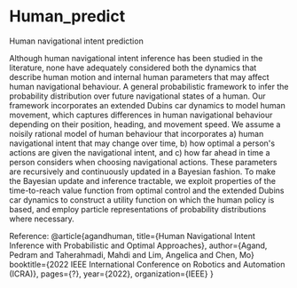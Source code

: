 # Human_predict
Human navigational intent prediction

Although human navigational intent inference has been studied in the literature, none have adequately considered both the dynamics that describe human motion and internal human parameters that may affect human navigational behaviour.
A  general probabilistic framework to infer the probability distribution over future navigational states of a human. Our framework incorporates an extended Dubins car dynamics to model human movement, which captures differences in human navigational behaviour depending on their position, heading, and movement speed. We assume a noisily rational model of human behaviour that incorporates a) human navigational intent that may change over time, b) how optimal a person's actions are given the navigational intent, and c) how far ahead in time a person considers when choosing navigational actions.  These parameters are recursively and continuously updated in a Bayesian fashion. To make the Bayesian update and inference tractable, we exploit properties of the time-to-reach value function from optimal control and the extended Dubins car dynamics to construct a utility function on which the human policy is based, and employ particle representations of probability distributions where necessary.


Reference:
@article{agandhuman,
  title={Human Navigational Intent Inference with Probabilistic and Optimal Approaches},
  author={Agand, Pedram and Taherahmadi, Mahdi and Lim, Angelica and Chen, Mo}
  booktitle={2022 IEEE International Conference on Robotics and Automation (ICRA)},
  pages={?},
  year={2022},
  organization={IEEE}
}
